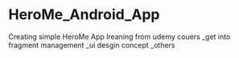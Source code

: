 # HeroMe_Android_App
Creating simple HeroMe App lreaning from udemy couers 
_get into fragment management
_ui desgin concept 
_others 
